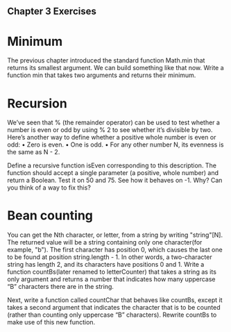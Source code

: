 ## Chapter 3 Exercises

# Minimum
The previous chapter introduced the standard function Math.min that
returns its smallest argument. We can build something like that now.
Write a function min that takes two arguments and returns their minimum.

# Recursion
We’ve seen that % (the remainder operator) can be used to test whether
a number is even or odd by using % 2 to see whether it’s divisible by
two. Here’s another way to define whether a positive whole number is
even or odd:
• Zero is even.
• One is odd.
• For any other number N, its evenness is the same as N - 2.

Define a recursive function isEven corresponding to this description.
The function should accept a single parameter (a positive, whole number) and return a Boolean.
Test it on 50 and 75. See how it behaves on -1. Why? Can you think
of a way to fix this?


# Bean counting
You can get the Nth character, or letter, from a string by writing "string"[N]. The returned value will be a string containing only one character(for example, "b"). The first character has position 0, which causes the last one to be found at position string.length - 1. In other words, a
two-character string has length 2, and its characters have positions 0
and 1.
Write a function countBs(later renamed to letterCounter) that takes a string as its only argument and returns a number that indicates how many uppercase “B” characters
there are in the string.

Next, write a function called countChar that behaves like countBs,
except it takes a second argument that indicates the character that is
to be counted (rather than counting only uppercase “B” characters).
Rewrite countBs to make use of this new function.